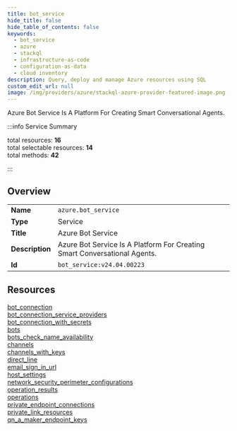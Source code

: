 ```yaml
---
title: bot_service
hide_title: false
hide_table_of_contents: false
keywords:
  - bot_service
  - azure
  - stackql
  - infrastructure-as-code
  - configuration-as-data
  - cloud inventory
description: Query, deploy and manage Azure resources using SQL
custom_edit_url: null
image: /img/providers/azure/stackql-azure-provider-featured-image.png
---
```


Azure Bot Service Is A Platform For Creating Smart Conversational Agents.  
    
:::info Service Summary

<div class="row">
<div class="providerDocColumn">
<span>total resources:&nbsp;<b>16</b></span><br />
<span>total selectable resources:&nbsp;<b>14</b></span><br />
<span>total methods:&nbsp;<b>42</b></span><br />
</div>
</div>

:::

## Overview
<table><tbody>
<tr><td><b>Name</b></td><td><code>azure.bot_service</code></td></tr>
<tr><td><b>Type</b></td><td>Service</td></tr>
<tr><td><b>Title</b></td><td>Azure Bot Service</td></tr>
<tr><td><b>Description</b></td><td>Azure Bot Service Is A Platform For Creating Smart Conversational Agents.</td></tr>
<tr><td><b>Id</b></td><td><code>bot_service:v24.04.00223</code></td></tr>
</tbody></table>

## Resources
<div class="row">
<div class="providerDocColumn">
<a href="/providers/azure/bot_service/bot_connection/">bot_connection</a><br />
<a href="/providers/azure/bot_service/bot_connection_service_providers/">bot_connection_service_providers</a><br />
<a href="/providers/azure/bot_service/bot_connection_with_secrets/">bot_connection_with_secrets</a><br />
<a href="/providers/azure/bot_service/bots/">bots</a><br />
<a href="/providers/azure/bot_service/bots_check_name_availability/">bots_check_name_availability</a><br />
<a href="/providers/azure/bot_service/channels/">channels</a><br />
<a href="/providers/azure/bot_service/channels_with_keys/">channels_with_keys</a><br />
<a href="/providers/azure/bot_service/direct_line/">direct_line</a><br />
</div>
<div class="providerDocColumn">
<a href="/providers/azure/bot_service/email_sign_in_url/">email_sign_in_url</a><br />
<a href="/providers/azure/bot_service/host_settings/">host_settings</a><br />
<a href="/providers/azure/bot_service/network_security_perimeter_configurations/">network_security_perimeter_configurations</a><br />
<a href="/providers/azure/bot_service/operation_results/">operation_results</a><br />
<a href="/providers/azure/bot_service/operations/">operations</a><br />
<a href="/providers/azure/bot_service/private_endpoint_connections/">private_endpoint_connections</a><br />
<a href="/providers/azure/bot_service/private_link_resources/">private_link_resources</a><br />
<a href="/providers/azure/bot_service/qn_a_maker_endpoint_keys/">qn_a_maker_endpoint_keys</a><br />
</div>
</div>
